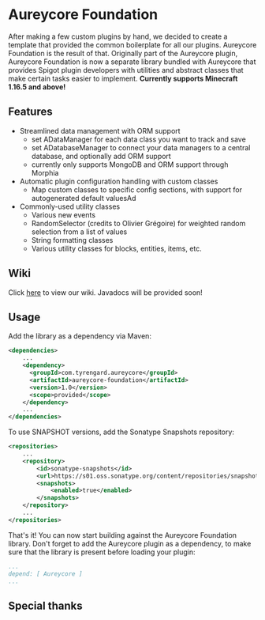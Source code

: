# Aureycore Foundation
After making a few custom plugins by hand, we decided to create a template that provided the common boilerplate for all our plugins. Aureycore Foundation is the result of that. Originally part of the Aureycore plugin, Aureycore Foundation is now a separate library bundled with Aureycore that provides Spigot plugin developers with utilities and abstract classes that make certain tasks easier to implement. **Currently supports Minecraft 1.16.5 and above!**

## Features
- Streamlined data management with ORM support
    - set ADataManager for each data class you want to track and save
    - set ADatabaseManager to connect your data managers to a central database, and optionally add ORM support
    - currently only supports MongoDB and ORM support through Morphia
- Automatic plugin configuration handling with custom classes
    - Map custom classes to specific config sections, with support for autogenerated default valuesAd
- Commonly-used utility classes
    - Various new events
    - RandomSelector (credits to Olivier Grégoire) for weighted random selection from a list of values
    - String formatting classes
    - Various utility classes for blocks, entities, items, etc.

## Wiki
Click [here]() to view our wiki. Javadocs will be provided soon!

## Usage
Add the library as a dependency via Maven:

```xml
<dependencies>
    ...
    <dependency>
      <groupId>com.tyrengard.aureycore</groupId>
      <artifactId>aureycore-foundation</artifactId>
      <version>1.0</version>
      <scope>provided</scope>
    </dependency>
    ...
</dependencies>
```
To use SNAPSHOT versions, add the Sonatype Snapshots repository:
```xml
<repositories>
    ...
    <repository>
        <id>sonatype-snapshots</id>
        <url>https://s01.oss.sonatype.org/content/repositories/snapshots/</url>
        <snapshots>
            <enabled>true</enabled>
        </snapshots>
    </repository>
    ...
</repositories>
```
That's it! You can now start building against the Aureycore Foundation library. Don't forget to add the Aureycore plugin as a dependency, to make sure that the library is present before loading your plugin:

```yaml
...
depend: [ Aureycore ]
...
```

## Special thanks
